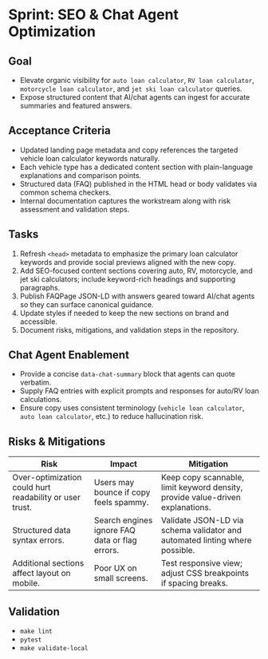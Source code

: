 # Sprint: SEO & Chat Agent Optimization

## Goal

- Elevate organic visibility for `auto loan calculator`, `RV loan calculator`, `motorcycle loan calculator`, and `jet ski loan calculator` queries.
- Expose structured content that AI/chat agents can ingest for accurate summaries and featured answers.

## Acceptance Criteria

- Updated landing page metadata and copy references the targeted vehicle loan calculator keywords naturally.
- Each vehicle type has a dedicated content section with plain-language explanations and comparison points.
- Structured data (FAQ) published in the HTML head or body validates via common schema checkers.
- Internal documentation captures the workstream along with risk assessment and validation steps.

## Tasks

1. Refresh `<head>` metadata to emphasize the primary loan calculator keywords and provide social previews aligned with the new copy.
1. Add SEO-focused content sections covering auto, RV, motorcycle, and jet ski calculators; include keyword-rich headings and supporting paragraphs.
1. Publish FAQPage JSON-LD with answers geared toward AI/chat agents so they can surface canonical guidance.
1. Update styles if needed to keep the new sections on brand and accessible.
1. Document risks, mitigations, and validation steps in the repository.

## Chat Agent Enablement

- Provide a concise `data-chat-summary` block that agents can quote verbatim.
- Supply FAQ entries with explicit prompts and responses for auto/RV loan calculations.
- Ensure copy uses consistent terminology (`vehicle loan calculator`, `auto loan calculator`, etc.) to reduce hallucination risk.

## Risks & Mitigations

| Risk                                                    | Impact                                         | Mitigation                                                                     |
| ------------------------------------------------------- | ---------------------------------------------- | ------------------------------------------------------------------------------ |
| Over-optimization could hurt readability or user trust. | Users may bounce if copy feels spammy.         | Keep copy scannable, limit keyword density, provide value-driven explanations. |
| Structured data syntax errors.                          | Search engines ignore FAQ data or flag errors. | Validate JSON-LD via schema validator and automated linting where possible.    |
| Additional sections affect layout on mobile.            | Poor UX on small screens.                      | Test responsive view; adjust CSS breakpoints if spacing breaks.                |

## Validation

- `make lint`
- `pytest`
- `make validate-local`
